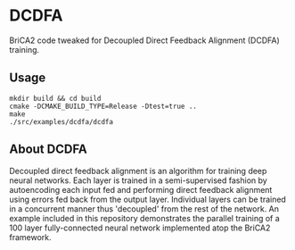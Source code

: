 # DCDFA
BriCA2 code tweaked for Decoupled Direct Feedback Alignment (DCDFA) training.

## Usage
```
mkdir build && cd build
cmake -DCMAKE_BUILD_TYPE=Release -Dtest=true ..
make
./src/examples/dcdfa/dcdfa
```

## About DCDFA
Decoupled direct feedback alignment is an algorithm for training deep neural
networks. Each layer is trained in a semi-supervised fashion by autoencoding
each input fed and performing direct feedback alignment using errors fed back
from the output layer. Individual layers can be trained in a concurrent manner
thus 'decoupled' from the rest of the network. An example included in this
repository demonstrates the parallel training of a 100 layer fully-connected
neural network implemented atop the BriCA2 framework.
